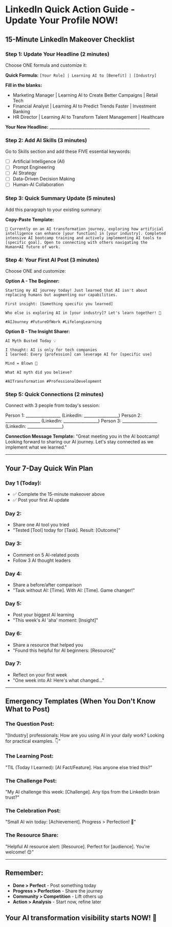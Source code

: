# LinkedIn Quick Action Guide - Update Your Profile NOW!

## 15-Minute LinkedIn Makeover Checklist

### Step 1: Update Your Headline (2 minutes)
Choose ONE formula and customize it:

**Quick Formula:** `[Your Role] | Learning AI to [Benefit] | [Industry]`

**Fill in the blanks:**
- Marketing Manager | Learning AI to Create Better Campaigns | Retail Tech
- Financial Analyst | Learning AI to Predict Trends Faster | Investment Banking  
- HR Director | Learning AI to Transform Talent Management | Healthcare

**Your New Headline:** _________________________________________________

### Step 2: Add AI Skills (3 minutes)
Go to Skills section and add these FIVE essential keywords:
- [ ] Artificial Intelligence (AI)
- [ ] Prompt Engineering
- [ ] AI Strategy
- [ ] Data-Driven Decision Making
- [ ] Human-AI Collaboration

### Step 3: Quick Summary Update (5 minutes)
Add this paragraph to your existing summary:

**Copy-Paste Template:**
```
🚀 Currently on an AI transformation journey, exploring how artificial intelligence can enhance [your function] in [your industry]. Completed intensive AI bootcamp training and actively implementing AI tools to [specific goal]. Open to connecting with others navigating the Human+AI future of work.
```

### Step 4: Your First AI Post (3 minutes)
Choose ONE and customize:

**Option A - The Beginner:**
```
Starting my AI journey today! Just learned that AI isn't about replacing humans but augmenting our capabilities. 

First insight: [Something specific you learned]

Who else is exploring AI in [your industry]? Let's learn together! 🤝

#AIJourney #FutureOfWork #LifelongLearning
```

**Option B - The Insight Sharer:**
```
AI Myth Busted Today 💡

I thought: AI is only for tech companies
I learned: Every [profession] can leverage AI for [specific use]

Mind = Blown 🤯

What AI myth did you believe? 

#AITransformation #ProfessionalDevelopment
```

### Step 5: Quick Connections (2 minutes)
Connect with 3 people from today's session:

Person 1: _________________ (LinkedIn: _________________)
Person 2: _________________ (LinkedIn: _________________)
Person 3: _________________ (LinkedIn: _________________)

**Connection Message Template:**
"Great meeting you in the AI bootcamp! Looking forward to sharing our AI journey. Let's stay connected as we implement what we learned."

---

## Your 7-Day Quick Win Plan

### Day 1 (Today): 
- ✅ Complete the 15-minute makeover above
- ✅ Post your first AI update

### Day 2:
- Share one AI tool you tried
- "Tested [Tool] today for [Task]. Result: [Outcome]"

### Day 3:
- Comment on 5 AI-related posts
- Follow 3 AI thought leaders

### Day 4:
- Share a before/after comparison
- "Task without AI: [Time]. With AI: [Time]. Game changer!"

### Day 5:
- Post your biggest AI learning
- "This week's AI 'aha' moment: [Insight]"

### Day 6:
- Share a resource that helped you
- "Found this helpful for AI beginners: [Resource]"

### Day 7:
- Reflect on your first week
- "One week into AI: Here's what changed..."

---

## Emergency Templates (When You Don't Know What to Post)

### The Question Post:
"[Industry] professionals: How are you using AI in your daily work? Looking for practical examples. 👇"

### The Learning Post:
"TIL (Today I Learned): [AI Fact/Feature]. Has anyone else tried this?"

### The Challenge Post:
"My AI challenge this week: [Challenge]. Any tips from the LinkedIn brain trust?"

### The Celebration Post:
"Small AI win today: [Achievement]. Progress > Perfection! 🎉"

### The Resource Share:
"Helpful AI resource alert: [Resource]. Perfect for [audience]. You're welcome! 😊"

---

## Remember:
- **Done > Perfect** - Post something today
- **Progress > Perfection** - Share the journey
- **Community > Competition** - Lift others up
- **Action > Analysis** - Start now, refine later

## Your AI transformation visibility starts NOW! 🚀